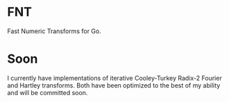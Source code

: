 FNT
===

Fast Numeric Transforms for Go.

Soon
====

I currently have implementations of iterative Cooley-Turkey Radix-2 Fourier and Hartley transforms. Both have been optimized to the best of my ability and will be committed soon.

